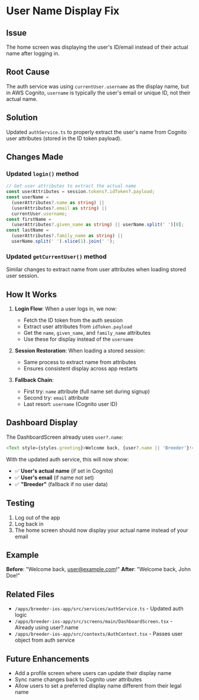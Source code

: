 # User Name Display Fix

## Issue

The home screen was displaying the user's ID/email instead of their actual name after logging in.

## Root Cause

The auth service was using `currentUser.username` as the display name, but in AWS Cognito, `username` is typically the user's email or unique ID, not their actual name.

## Solution

Updated `authService.ts` to properly extract the user's name from Cognito user attributes (stored in the ID token payload).

## Changes Made

### Updated `login()` method

```typescript
// Get user attributes to extract the actual name
const userAttributes = session.tokens?.idToken?.payload;
const userName =
  (userAttributes?.name as string) ||
  (userAttributes?.email as string) ||
  currentUser.username;
const firstName =
  (userAttributes?.given_name as string) || userName.split(' ')[0];
const lastName =
  (userAttributes?.family_name as string) ||
  userName.split(' ').slice(1).join(' ');
```

### Updated `getCurrentUser()` method

Similar changes to extract name from user attributes when loading stored user session.

## How It Works

1. **Login Flow**: When a user logs in, we now:

   - Fetch the ID token from the auth session
   - Extract user attributes from `idToken.payload`
   - Get the `name`, `given_name`, and `family_name` attributes
   - Use these for display instead of the `username`

2. **Session Restoration**: When loading a stored session:

   - Same process to extract name from attributes
   - Ensures consistent display across app restarts

3. **Fallback Chain**:
   - First try: `name` attribute (full name set during signup)
   - Second try: `email` attribute
   - Last resort: `username` (Cognito user ID)

## Dashboard Display

The DashboardScreen already uses `user?.name`:

```typescript
<Text style={styles.greeting}>Welcome back, {user?.name || 'Breeder'}!</Text>
```

With the updated auth service, this will now show:

- ✅ **User's actual name** (if set in Cognito)
- ✅ **User's email** (if name not set)
- ✅ **"Breeder"** (fallback if no user data)

## Testing

1. Log out of the app
2. Log back in
3. The home screen should now display your actual name instead of your email

## Example

**Before**: "Welcome back, user@example.com!"
**After**: "Welcome back, John Doe!"

## Related Files

- `/apps/breeder-ios-app/src/services/authService.ts` - Updated auth logic
- `/apps/breeder-ios-app/src/screens/main/DashboardScreen.tsx` - Already using user?.name
- `/apps/breeder-ios-app/src/contexts/AuthContext.tsx` - Passes user object from auth service

## Future Enhancements

- Add a profile screen where users can update their display name
- Sync name changes back to Cognito user attributes
- Allow users to set a preferred display name different from their legal name
